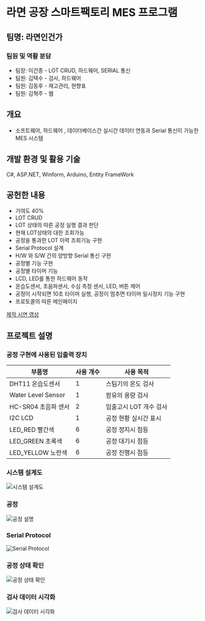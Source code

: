 
# **라면 공장 스마트팩토리 MES 프로그램**

## **팀명: 라면인건가**

### **팀원 및 역활 분담**
- 팀장: 이건종 - LOT CRUD, 하드웨어, SERIAL 통신
- 팀원: 김택수 - 검사, 하드웨어 
- 팀원: 김동후 - 재고관리, 현향표
- 팀원: 김혁주 - 웹


## **개요**
- 소프트웨어, 하드웨어 , 데이터베이스간 실시간 데이터 연동과 Serial 통신이 가능한 MES 시스템



## **개발 환경 및 활용 기술**
C#, ASP.NET, Winform, Arduino, Entity FrameWork

## **공헌한 내용**
- 기여도 40%
- LOT CRUD
- LOT 상태의 따른 공정 실행 결과 판단
- 현재 LOT상태의 대한 조회가능
- 공정을 통과한 LOT 이력 조회기능 구현
- Serial Protocol 설계
- H/W 와 S/W 간의 양방향 Serial 통신 구현
- 공정별 기능 구현
- 공정별 타이머 기능
- LCD, LED를 통한 하드웨어 동작
- 온습도센서, 초음파센서, 수심 측정 센서, LED, 버튼 제어
- 공정이 시작되면 10초 타이머 실행, 공정이 멈추면 타이머 일시정지 기능 구현
- 프로토콜의 따른 메인페이지



[제작 시연 영상]


## **프로젝트 설명**

### **공정 구현에 사용된 입출력 장치**

|부품명|사용 개수|사용 목적|
|---|---|---
|DHT11 온습도센서|1| 스팀기의 온도 검사
|Water Level Sensor|1|팜유의 용량 검사
|HC-SR04 초음파 센서|2|입출고시 LOT 개수 검사
|I2C LCD|1|공정 현황 실시간 표시
|LED_RED 빨간색|6|공정 정지시 점등
|LED_GREEN 초록색|6|공정 대기시 점등
|LED_YELLOW 노란색|6|공정 진행시 점등

### **시스템 설계도**

![시스템 설계도](./Images/2.png)

### **공정**

![공정 설명](./Images/1.png)


### **Serial Protocol**

![Serial Protocol](./Images/3.png)

### **공정 상태 확인**

![공정 상태 확인](./Images/4.png)

### **검사 데이터 시각화**

![검사 데이터 시각화](./Images/5.png)



[제작 시연 영상]: https://www.youtube.com/watch?v=EIa28L82daU&list=PLedGoSru794-VINQHqtNmjeTm0uuZJ1Ck&index=1&ab_channel=MasterCode
